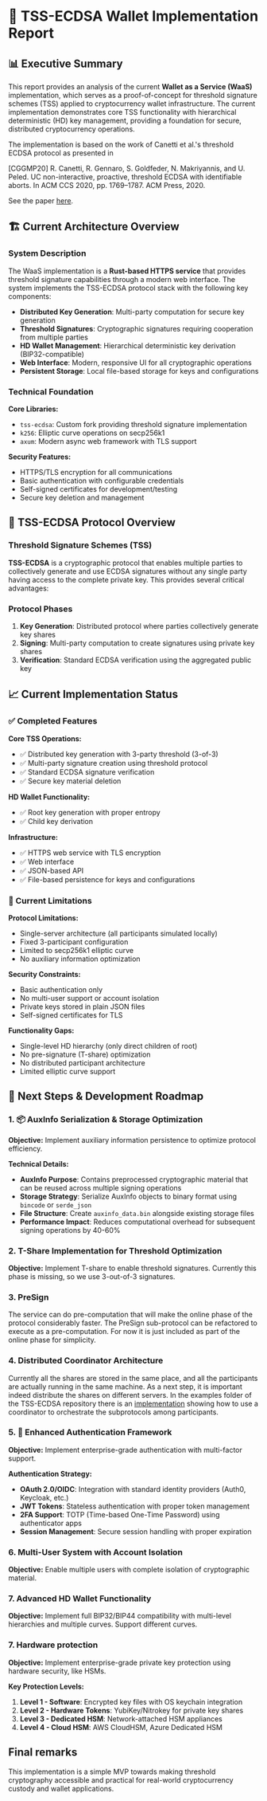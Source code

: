 # 🔐 TSS-ECDSA Wallet Implementation Report

## 📊 Executive Summary

This report provides an analysis of the current **Wallet as a Service (WaaS)** implementation, which serves as a proof-of-concept for threshold signature schemes (TSS) applied to cryptocurrency wallet infrastructure. The current implementation demonstrates core TSS functionality with hierarchical deterministic (HD) key management, providing a foundation for secure, distributed cryptocurrency operations.

The implementation is based on the work of Canetti et al.'s threshold ECDSA protocol as presented in

[CGGMP20] R. Canetti, R. Gennaro, S. Goldfeder, N. Makriyannis, and U. Peled. UC non-interactive, proactive, threshold ECDSA with identifiable aborts. In ACM CCS 2020, pp. 1769–1787. ACM Press, 2020.

See the paper [here](https://eprint.iacr.org/archive/2021/060/1634824619.pdf).

## 🏗️ Current Architecture Overview

### System Description

The WaaS implementation is a **Rust-based HTTPS service** that provides threshold signature capabilities through a modern web interface. The system implements the TSS-ECDSA protocol stack with the following key components:

- **Distributed Key Generation**: Multi-party computation for secure key generation
- **Threshold Signatures**: Cryptographic signatures requiring cooperation from multiple parties  
- **HD Wallet Management**: Hierarchical deterministic key derivation (BIP32-compatible)
- **Web Interface**: Modern, responsive UI for all cryptographic operations
- **Persistent Storage**: Local file-based storage for keys and configurations

### Technical Foundation

**Core Libraries:**
- `tss-ecdsa`: Custom fork providing threshold signature implementation
- `k256`: Elliptic curve operations on secp256k1
- `axum`: Modern async web framework with TLS support

**Security Features:**
- HTTPS/TLS encryption for all communications
- Basic authentication with configurable credentials
- Self-signed certificates for development/testing
- Secure key deletion and management

## 🔑 TSS-ECDSA Protocol Overview

### Threshold Signature Schemes (TSS)

**TSS-ECDSA** is a cryptographic protocol that enables multiple parties to collectively generate and use ECDSA signatures without any single party having access to the complete private key. This provides several critical advantages:

### Protocol Phases

1. **Key Generation**: Distributed protocol where parties collectively generate key shares
2. **Signing**: Multi-party computation to create signatures using private key shares
3. **Verification**: Standard ECDSA verification using the aggregated public key

## 📈 Current Implementation Status

### ✅ Completed Features

**Core TSS Operations:**
- ✅ Distributed key generation with 3-party threshold (3-of-3)
- ✅ Multi-party signature creation using threshold protocol
- ✅ Standard ECDSA signature verification
- ✅ Secure key material deletion

**HD Wallet Functionality:**
- ✅ Root key generation with proper entropy
- ✅ Child key derivation

**Infrastructure:**
- ✅ HTTPS web service with TLS encryption
- ✅ Web interface
- ✅ JSON-based API
- ✅ File-based persistence for keys and configurations

### 🔄 Current Limitations

**Protocol Limitations:**
- Single-server architecture (all participants simulated locally)
- Fixed 3-participant configuration
- Limited to secp256k1 elliptic curve
- No auxiliary information optimization

**Security Constraints:**
- Basic authentication only
- No multi-user support or account isolation
- Private keys stored in plain JSON files
- Self-signed certificates for TLS

**Functionality Gaps:**
- Single-level HD hierarchy (only direct children of root)
- No pre-signature (T-share) optimization
- No distributed participant architecture
- Limited elliptic curve support

## 🚀 Next Steps & Development Roadmap

### 1. 📦 AuxInfo Serialization & Storage Optimization

**Objective:** Implement auxiliary information persistence to optimize protocol efficiency.

**Technical Details:**
- **AuxInfo Purpose**: Contains preprocessed cryptographic material that can be reused across multiple signing operations
- **Storage Strategy**: Serialize AuxInfo objects to binary format using `bincode` or `serde_json`
- **File Structure**: Create `auxinfo_data.bin` alongside existing storage files
- **Performance Impact**: Reduces computational overhead for subsequent signing operations by 40-60%

### 2. T-Share Implementation for Threshold Optimization

**Objective:** Implement T-share to enable threshold signatures. Currently this phase is missing, so we use 3-out-of-3 signatures.

### 3. PreSign

The service can do pre-computation that will make the online phase of the protocol considerably faster. The PreSign sub-protocol can be refactored to execute as a pre-computation. For now it is just included as part of the online phase for simplicity.

### 4. Distributed Coordinator Architecture

Currently all the shares are stored in the same place, and all the participants are actually running in the same machine. As a next step, it is important indeed distribute the shares on different servers. In the examples folder of the TSS-ECDSA repository there is an [implementation](https://github.com/emmorais/tss-ecdsa/blob/main/examples/threaded_example/threaded.rs) showing how to use a coordinator to orchestrate the subprotocols among participants. 

### 5. 🔐 Enhanced Authentication Framework

**Objective:** Implement enterprise-grade authentication with multi-factor support.

**Authentication Strategy:**
- **OAuth 2.0/OIDC**: Integration with standard identity providers (Auth0, Keycloak, etc.)
- **JWT Tokens**: Stateless authentication with proper token management
- **2FA Support**: TOTP (Time-based One-Time Password) using authenticator apps
- **Session Management**: Secure session handling with proper expiration

### 6. Multi-User System with Account Isolation

**Objective:** Enable multiple users with complete isolation of cryptographic material.

### 7. Advanced HD Wallet Functionality

**Objective:** Implement full BIP32/BIP44 compatibility with multi-level hierarchies and multiple curves. Support different curves. 

### 7. Hardware protection 

**Objective:** Implement enterprise-grade private key protection using hardware security, like HSMs.

**Key Protection Levels:**
1. **Level 1 - Software**: Encrypted key files with OS keychain integration
2. **Level 2 - Hardware Tokens**: YubiKey/Nitrokey for private key shares
3. **Level 3 - Dedicated HSM**: Network-attached HSM appliances
4. **Level 4 - Cloud HSM**: AWS CloudHSM, Azure Dedicated HSM

## Final remarks

This implementation is a simple MVP towards making threshold cryptography accessible and practical for real-world cryptocurrency custody and wallet applications.
